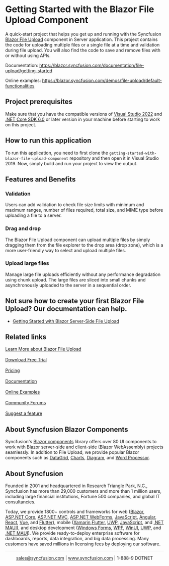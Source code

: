 # Getting Started with the Blazor File Upload Component
A quick-start project that helps you get up and running with the Syncfusion [Blazor File Upload](https://www.syncfusion.com/blazor-components/blazor-file-upload?utm_source=github&utm_medium=listing&utm_campaign=blazor-file-upload-github-samples) component in Server application. This project contains the code for uploading multiple files or a single file at a time and validation during file upload. You will also find the code to save and remove files with or without using APIs.

Documentation: https://blazor.syncfusion.com/documentation/file-upload/getting-started

Online examples: https://blazor.syncfusion.com/demos/file-upload/default-functionalities

## Project prerequisites
Make sure that you have the compatible versions of [Visual Studio 2022](https://visualstudio.microsoft.com/downloads/ ) and [.NET Core SDK 6.0](https://dotnet.microsoft.com/en-us/download/dotnet/6.0) or later version in your machine before starting to work on this project.

## How to run this application
To run this application, you need to first clone the `getting-started-with-blazor-file-upload-component` repository and then open it in Visual Studio 2019. Now, simply build and run your project to view the output.

## Features and Benefits
### Validation
Users can add validation to check file size limits with minimum and maximum ranges, number of files required, total size, and MIME type before uploading a file to a server.

### Drag and drop
The Blazor File Upload component can upload multiple files by simply dragging them from the file explorer to the drop area (drop zone), which is a more user-friendly way to select and upload multiple files.

### Upload large files
Manage large file uploads efficiently without any performance degradation using chunk upload. The large files are sliced into small chunks and asynchronously uploaded to the server in a sequential order.


## Not sure how to create your first Blazor File Upload? Our documentation can help.
* [Getting Started with Blazor Server-Side File Upload](https://blazor.syncfusion.com/documentation/file-upload/getting-started?utm_source=github&utm_medium=listing&utm_campaign=blazor-file-upload-github-samples)

## Related links
[Learn More about Blazor File Upload](https://www.syncfusion.com/blazor-components/blazor-file-upload?utm_source=github&utm_medium=listing&utm_campaign=blazor-file-upload-github-samples) <br/><br/>
[Download Free Trial](https://www.syncfusion.com/downloads?utm_source=github&utm_medium=listing&utm_campaign=blazor-file-upload-github-samples) <br/><br/>
[Pricing](https://www.syncfusion.com/sales/teamlicense?utm_source=github&utm_medium=listing&utm_campaign=blazor-file-upload-github-samples) <br/><br/>
[Documentation](https://blazor.syncfusion.com/documentation/file-upload/getting-started?utm_source=github&utm_medium=listing&utm_campaign=blazor-file-upload-github-samples) <br/><br/>
[Online Examples](https://blazor.syncfusion.com/demos/file-upload/default-functionalities?utm_source=github&utm_medium=listing&utm_campaign=blazor-file-upload-github-samples) <br/><br/>
[Community Forums](https://www.syncfusion.com/forums/blazor-components?control=fileupload?utm_source=github&utm_medium=listing&utm_campaign=blazor-file-upload-github-samples) <br/><br/>
[Suggest a feature](https://www.syncfusion.com/feedback/blazor-components?utm_source=github&utm_medium=listing&utm_campaign=blazor-file-upload-github-samples)

## About Syncfusion Blazor Components
Syncfusion's [Blazor components](https://www.syncfusion.com/blazor-components?utm_source=github&utm_medium=listing&utm_campaign=blazor-file-upload-github-samples) library offers over 80 UI components to work with Blazor server-side and client-side (Blazor WebAssembly) projects seamlessly. In addition to File Upload, we provide popular Blazor components such as [DataGrid](https://www.syncfusion.com/blazor-components/blazor-datagrid?utm_source=github&utm_medium=listing&utm_campaign=blazor-file-upload-github-samples), [Charts](https://www.syncfusion.com/blazor-components/blazor-charts?utm_source=github&utm_medium=listing&utm_campaign=blazor-file-upload-github-samples), [Diagram](https://www.syncfusion.com/blazor-components/blazor-diagram?utm_source=github&utm_medium=listing&utm_campaign=blazor-file-upload-github-samples), and [Word Processor](https://www.syncfusion.com/blazor-components/blazor-word-processor?utm_source=github&utm_medium=listing&utm_campaign=blazor-file-upload-github-samples).

## About Syncfusion
Founded in 2001 and headquartered in Research Triangle Park, N.C., Syncfusion has more than 29,000 customers and more than 1 million users, including large financial institutions, Fortune 500 companies, and global IT consultancies.
 
Today, we provide 1800+ controls and frameworks for web ([Blazor](https://www.syncfusion.com/blazor-components?utm_source=github&utm_medium=listing&utm_campaign=blazor-file-upload-github-samples), [ASP.NET Core](https://www.syncfusion.com/aspnet-core-ui-controls?utm_source=github&utm_medium=listing&utm_campaign=blazor-file-upload-github-samples), [ASP.NET MVC](https://www.syncfusion.com/aspnet-mvc-ui-controls?utm_source=github&utm_medium=listing&utm_campaign=blazor-file-upload-github-samples), [ASP.NET WebForms](https://www.syncfusion.com/jquery/aspnet-webforms-ui-controls?utm_source=github&utm_medium=listing&utm_campaign=blazor-file-upload-github-samples), [JavaScript](https://www.syncfusion.com/javascript-ui-controls?utm_source=github&utm_medium=listing&utm_campaign=blazor-file-upload-github-samples), [Angular](https://www.syncfusion.com/angular-components?utm_source=github&utm_medium=listing&utm_campaign=blazor-file-upload-github-samples), [React](https://www.syncfusion.com/react-components?utm_source=github&utm_medium=listing&utm_campaign=blazor-file-upload-github-samples), [Vue](https://www.syncfusion.com/vue-components?utm_source=github&utm_medium=listing&utm_campaign=blazor-file-upload-github-samples), and [Flutter](https://www.syncfusion.com/flutter-widgets?utm_source=github&utm_medium=listing&utm_campaign=blazor-file-upload-github-samples)), mobile ([Xamarin](https://www.syncfusion.com/xamarin-ui-controls?utm_source=github&utm_medium=listing&utm_campaign=blazor-file-upload-github-samples),[Flutter](https://www.syncfusion.com/flutter-widgets?utm_source=github&utm_medium=listing&utm_campaign=blazor-file-upload-github-samples), [UWP](https://www.syncfusion.com/uwp-ui-controls?utm_source=github&utm_medium=listing&utm_campaign=blazor-file-upload-github-samples), [JavaScript](https://www.syncfusion.com/javascript-ui-controls?utm_source=github&utm_medium=listing&utm_campaign=blazor-file-upload-github-samples), and [.NET MAUI](https://www.syncfusion.com/maui-controls?utm_source=github&utm_medium=listing&utm_campaign=blazor-file-upload-github-samples)), and desktop development ([Windows Forms](https://www.syncfusion.com/winforms-ui-controls?utm_source=github&utm_medium=listing&utm_campaign=blazor-file-upload-github-samples), [WPF](https://www.syncfusion.com/wpf-controls?utm_source=github&utm_medium=listing&utm_campaign=blazor-file-upload-github-samples), [WinUI](https://www.syncfusion.com/winui-controls?utm_source=github&utm_medium=listing&utm_campaign=blazor-file-upload-github-samples), [UWP](https://www.syncfusion.com/uwp-ui-controls?utm_source=github&utm_medium=listing&utm_campaign=blazor-file-upload-github-samples), and [.NET MAUI](https://www.syncfusion.com/maui-controls?utm_source=github&utm_medium=listing&utm_campaign=blazor-file-upload-github-samples)). We provide ready-to-deploy enterprise software for dashboards, reports, data integration, and big data processing. Many customers have saved millions in licensing fees by deploying our software.

		
<hr style="height:0.3px;border:none;color:lightgrey;background-color:lightgrey;" />

<p align="center">
  <a href="mailto:sales@syncfusion.com?Subject=Syncfusion Blazor File Upload - Github" target="_top">sales@syncfusion.com</a> | <a href="https://www.syncfusion.com?utm_source=github&utm_medium=listing&utm_campaign=blazor-file-upload-github-samples">www.syncfusion.com</a> | 1-888-9 DOTNET <br>
</p>